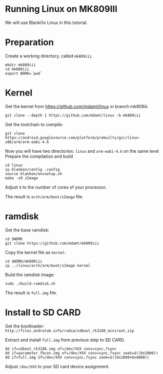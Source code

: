 Running Linux on MK809III
=========================

We will use BlankOn Linux in this tutorial.

Preparation
===========
Create a working directory, called `mk809iii`
```
mkdir mk809iii
cd mk809iii
export WORK=`pwd`
```


Kernel
======

Get the kernel from https://github.com/mdamt/linux in branch mk809iii.
```
git clone --depth 1 https://github.com/mdamt/linux -b mk809iii
```

Get the toolchain to compile:
```
git clone https://android.googlesource.com/platform/prebuilts/gcc/linux-x86/arm/arm-eabi-4.6
```

Now you will have two directories: `linux` and `arm-eabi-4.6` on the same level
Prepare the compilation and build
```
cd linux
cp blankon/config .config
source blankon/envsetup.sh
make -z9 zImage
```

Adjust `9` to the number of cores of your processor.

The result is `arch/arm/boot/zImage` file.

ramdisk
=======

Get the base ramdisk:
```
cd $WORK
git clone https://github.com/mdamt/mk809iii

```

Copy the kernel file as `kernel`:
```
cd $WORK/mk809iii
cp ../linux/arch/arm/boot/zImage kernel
```

Build the ramdisk image:
```
sudo ./build-ramdisk.sh
```

The result is `full.img` file.

Install to SD CARD
==================

Get the bootloader: `http://files.androtab.info/radxa/sdboot_rk3188_miniroot.zip`

Extract and install `full.img` from previous step to SD CARD.
```
dd if=sdboot_rk3188.img of=/dev/XXX conv=sync,fsync
dd if=parameter_fbcon.img of=/dev/XXX conv=sync,fsync seek=$((0x2000))
dd if=full.img of=/dev/XXX conv=sync,fsync seek=$((0x2000+0x4000))
```

Adjust `/dev/XXX` to your SD card device assignment.

